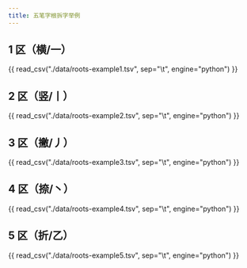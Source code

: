 ```yaml
---
title: 五笔字根拆字举例
---
```


<link rel="stylesheet" type="text/css" href="../../static/css/fonts.css" />

## 1 区（横/一）

{{ read_csv("./data/roots-example1.tsv", sep="\t", engine="python") }}

## 2 区（竖/丨）

{{ read_csv("./data/roots-example2.tsv", sep="\t", engine="python") }}

## 3 区（撇/丿）

{{ read_csv("./data/roots-example3.tsv", sep="\t", engine="python") }}

## 4 区（捺/丶）

{{ read_csv("./data/roots-example4.tsv", sep="\t", engine="python") }}

## 5 区（折/乙）

{{ read_csv("./data/roots-example5.tsv", sep="\t", engine="python") }}
